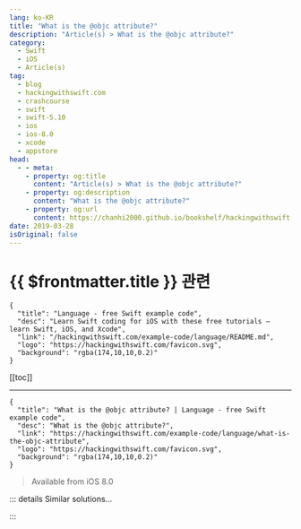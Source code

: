 ```yaml
---
lang: ko-KR
title: "What is the @objc attribute?"
description: "Article(s) > What is the @objc attribute?"
category:
  - Swift
  - iOS
  - Article(s)
tag: 
  - blog
  - hackingwithswift.com
  - crashcourse
  - swift
  - swift-5.10
  - ios
  - ios-8.0
  - xcode
  - appstore
head:
  - - meta:
    - property: og:title
      content: "Article(s) > What is the @objc attribute?"
    - property: og:description
      content: "What is the @objc attribute?"
    - property: og:url
      content: https://chanhi2000.github.io/bookshelf/hackingwithswift.com/example-code/language/what-is-the-objc-attribute.html
date: 2019-03-28
isOriginal: false
---
```


# {{ $frontmatter.title }} 관련

```component VPCard
{
  "title": "Language - free Swift example code",
  "desc": "Learn Swift coding for iOS with these free tutorials – learn Swift, iOS, and Xcode",
  "link": "/hackingwithswift.com/example-code/language/README.md",
  "logo": "https://hackingwithswift.com/favicon.svg",
  "background": "rgba(174,10,10,0.2)"
}
```

[[toc]]

---

```component VPCard
{
  "title": "What is the @objc attribute? | Language - free Swift example code",
  "desc": "What is the @objc attribute?",
  "link": "https://hackingwithswift.com/example-code/language/what-is-the-objc-attribute",
  "logo": "https://hackingwithswift.com/favicon.svg",
  "background": "rgba(174,10,10,0.2)"
}
```

> Available from iOS 8.0

<!-- TODO: 작성 -->

<!-- 
By default Swift generates code that is only available to other Swift code, but if you need to interact with the Objective-C runtime – all of UIKit, for example – you need to tell Swift what to do.

That’s where the `@objc` attribute comes in: when you apply it to a class or method it instructs Swift to make those things available to Objective-C as well as Swift code. So, any time you want to call a method from a `UIBarButtonItem` or a `Timer`, you’ll need to mark that method using `@objc` so it’s exposed – both of those, and many others, are Objective-C code.

Don’t worry: if you *forget* to add `@objc` when it’s needed, your code simply won’t compile – it’s not something you can forget by accident and introduce a bug.

To expose a method to Objective-C, just write `@objc` before its name like this:

```swift
class MyController: UIViewController {
    @objc func authenticateUser() {

    }
}
```

That whole class is automatically Objective-C friendly because it inherits from `UIViewController`, but if you need it you can also explicitly make a class open to Objective-C by marking it `@objc`.

-->

::: details Similar solutions…

<!--
/example-code/language/what-is-the-objcmembers-attribute">What is the @objcMembers attribute? 
/example-code/language/what-is-the-autoclosure-attribute">What is the autoclosure attribute? 
/example-code/language/how-to-fix-argument-of-selector-refers-to-instance-method-that-is-not-exposed-to-objective-c">How to fix “argument of #selector refers to instance method that is not exposed to Objective-C” 
/example-code/language/what-is-key-value-observing">What is key-value observing? 
/example-code/language/how-to-make-optional-protocol-methods">How to make optional protocol methods</a>
-->

:::

